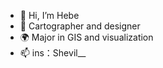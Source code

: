 - 👋 Hi, I’m Hebe
- 🎨 Cartographer and designer
- 🌍 Major in GIS and visualization
- 📫 ins：Shevil__

<!---
shevilovia/shevilovia is a ✨ special ✨ repository because its `README.md` (this file) appears on your GitHub profile.
You can click the Preview link to take a look at your changes.
--->

